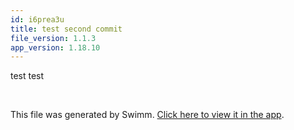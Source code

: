 ```yaml
---
id: i6prea3u
title: test second commit
file_version: 1.1.3
app_version: 1.18.10
---
```


test test

<br/>

This file was generated by Swimm. [Click here to view it in the app](https://app.swimm.io/repos/Z2l0aHViJTNBJTNBY292aWRwYXNzJTNBJTNBc2h1anV1dQ==/docs/i6prea3u).
